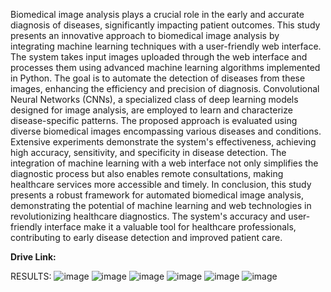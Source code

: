 Biomedical image analysis plays a crucial role in the early and accurate diagnosis of diseases, significantly impacting patient outcomes. This study presents an innovative approach to biomedical image analysis by integrating machine learning techniques with a user-friendly web interface. 
The system takes input images uploaded through the web interface and processes them using advanced machine learning algorithms implemented in Python. The goal is to automate the detection of diseases from these images, enhancing the efficiency and precision of diagnosis. 
Convolutional Neural Networks (CNNs), a specialized class of deep learning models designed for image analysis, are employed to learn and characterize disease-specific patterns. The proposed approach is evaluated using diverse biomedical images encompassing various diseases and conditions.
Extensive experiments demonstrate the system's effectiveness, achieving high accuracy, sensitivity, and specificity in disease detection. The integration of machine learning with a web interface not only simplifies the diagnostic process but also enables remote consultations, making healthcare services more accessible and timely. 
In conclusion, this study presents a robust framework for automated biomedical image analysis, demonstrating the potential of machine learning and web technologies in revolutionizing healthcare diagnostics. 
The system's accuracy and user-friendly interface make it a valuable tool for healthcare professionals, contributing to early disease detection and improved patient care.

**Drive Link:** 

RESULTS:
![image](https://github.com/Vishalasinga11/AI-POWERED-BIOMEDICAL-IMAGE-ANALYSIS/assets/102615378/9f6211da-0851-43bb-9468-229b86064a6a)
![image](https://github.com/Vishalasinga11/AI-POWERED-BIOMEDICAL-IMAGE-ANALYSIS/assets/102615378/c318cfd6-6c00-47ad-9ab2-82d57beb63ae)
![image](https://github.com/Vishalasinga11/AI-POWERED-BIOMEDICAL-IMAGE-ANALYSIS/assets/102615378/45de9988-5548-40fc-86e1-cbad3cc35591)
![image](https://github.com/Vishalasinga11/AI-POWERED-BIOMEDICAL-IMAGE-ANALYSIS/assets/102615378/508f7984-4d92-4c02-8f5d-e783885f5e1b)
![image](https://github.com/Vishalasinga11/AI-POWERED-BIOMEDICAL-IMAGE-ANALYSIS/assets/102615378/28a9bc0f-09a0-4165-8ed3-a8b2026d7c5d)
![image](https://github.com/Vishalasinga11/AI-POWERED-BIOMEDICAL-IMAGE-ANALYSIS/assets/102615378/fa19f396-7647-4926-a62e-e02440e79585)

